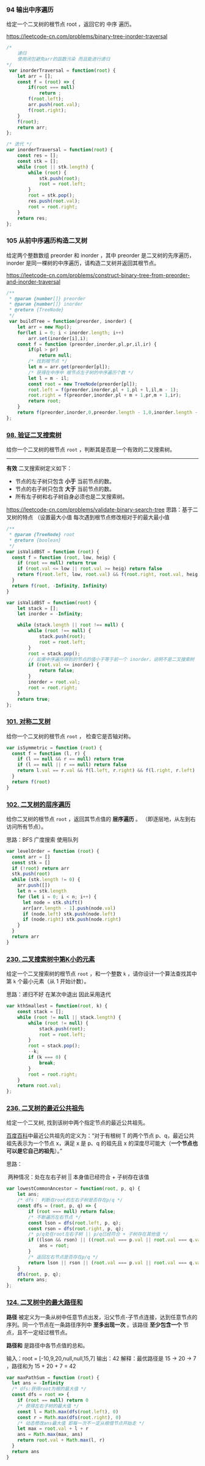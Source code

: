 ### 94 输出中序遍历

给定一个二叉树的根节点 root ，返回它的 中序 遍历。

https://leetcode-cn.com/problems/binary-tree-inorder-traversal

```javascript
/* 
	递归 
	使用闭包避免arr的函数污染 而且能进行递归
*/
 var inorderTraversal = function(root) {
    let arr = [];
    const f = (root) => {
        if(root === null)
            return ;
        f(root.left);
        arr.push(root.val);
        f(root.right);   
    }
    f(root);
    return arr;
};

/* 迭代 */
var inorderTraversal = function(root) {
    const res = [];
    const stk = [];
    while (root || stk.length) {
        while (root) {
            stk.push(root);
            root = root.left;
        }
        root = stk.pop();
        res.push(root.val);
        root = root.right;
    }
    return res;
};
```

### 105 从前中序遍历构造二叉树

给定两个整数数组 preorder 和 inorder ，其中 preorder 是二叉树的先序遍历， inorder 是同一棵树的中序遍历，请构造二叉树并返回其根节点。

https://leetcode-cn.com/problems/construct-binary-tree-from-preorder-and-inorder-traversal

```javascript
/**
 * @param {number[]} preorder
 * @param {number[]} inorder
 * @return {TreeNode}
 */
 var buildTree = function(preorder, inorder) {
    let arr = new Map();
    for(let i = 0; i < inorder.length; i++)
        arr.set(inorder[i],i);
    const f = function (preorder,inorder,pl,pr,il,ir) {  
        if(pl > pr)
            return null;
        /* 找到根节点 */
        let m = arr.get(preorder[pl]);
        /* 获得在中序中 根节点左子树的中序遍历个数 */
        let l = m - il;
        const root = new TreeNode(preorder[pl]);
        root.left = f(preorder,inorder,pl + 1,pl + l,il,m - 1);
        root.right = f(preorder,inorder,pl + m + 1,pr,m + 1,ir);
        return root;
    }
    return f(preorder,inorder,0,preorder.length - 1,0,inorder.length - 1);
};
```

### [98. 验证二叉搜索树](https://leetcode-cn.com/problems/validate-binary-search-tree)

给你一个二叉树的根节点 `root` ，判断其是否是一个有效的二叉搜索树。

------

**有效** 二叉搜索树定义如下：

- 节点的左子树只包含 **小于** 当前节点的数。
- 节点的右子树只包含 **大于** 当前节点的数。
- 所有左子树和右子树自身必须也是二叉搜索树。

https://leetcode-cn.com/problems/validate-binary-search-tree
思路：基于二叉树的特点 （设置最大小值 每次遇到根节点修改相对于的最大最小值

```javascript
/**
 * @param {TreeNode} root
 * @return {boolean}
 */
var isValidBST = function (root) {
  const f = function (root, low, heig) {
    if (root == null) return true
    if (root.val <= low || root.val >= heig) return false
    return f(root.left, low, root.val) && f(root.right, root.val, heig)
  }
  return f(root, -Infinity, Infinity)
}

var isValidBST = function(root) {
    let stack = [];
    let inorder = -Infinity;

    while (stack.length || root !== null) {
        while (root !== null) {
            stack.push(root);
            root = root.left;
        }
        root = stack.pop();
        // 如果中序遍历得到的节点的值小于等于前一个 inorder，说明不是二叉搜索树
        if (root.val <= inorder) {
            return false;
        }
        inorder = root.val;
        root = root.right;
    }
    return true;
};
```

### [101. 对称二叉树](https://leetcode-cn.com/problems/symmetric-tree/)

给你一个二叉树的根节点 `root` ， 检查它是否轴对称。

```javascript
var isSymmetric = function (root) {
  const f = function (l, r) {
    if (l == null && r == null) return true
    if (l == null || r == null) return false
    return l.val == r.val && f(l.left, r.right) && f(l.right, r.left)
  }
  return f(root)
}
```

### [102. 二叉树的层序遍历](https://leetcode-cn.com/problems/binary-tree-level-order-traversal/)

给你二叉树的根节点 `root` ，返回其节点值的 **层序遍历** 。 （即逐层地，从左到右访问所有节点）。

思路：BFS 广度搜索 使用队列

```javascript
var levelOrder = function (root) {
  const arr = []
  const stk = []
  if (!root) return arr
  stk.push(root)
  while (stk.length != 0) {
    arr.push([])
    let n = stk.length
    for (let i = 0; i < n; i++) {
      let node = stk.shift()
      arr[arr.length - 1].push(node.val)
      if (node.left) stk.push(node.left)
      if (node.right) stk.push(node.right)
    }
  }
  return arr
}
```

### [230. 二叉搜索树中第K小的元素](https://leetcode-cn.com/problems/kth-smallest-element-in-a-bst/)

给定一个二叉搜索树的根节点 `root` ，和一个整数 `k` ，请你设计一个算法查找其中第 `k` 个最小元素（从 1 开始计数）。

 思路：递归不好 在某次中退出 因此采用迭代

```javascript
var kthSmallest = function(root, k) {
    const stack = [];
    while (root != null || stack.length) {
        while (root != null) {
            stack.push(root);
            root = root.left;
        }
        root = stack.pop();
        --k;
        if (k === 0) {
            break;
        }
        root = root.right;
    }
    return root.val;
};
```

### [236. 二叉树的最近公共祖先](https://leetcode-cn.com/problems/lowest-common-ancestor-of-a-binary-tree/)

给定一个二叉树, 找到该树中两个指定节点的最近公共祖先。

[百度百科](https://baike.baidu.com/item/最近公共祖先/8918834?fr=aladdin)中最近公共祖先的定义为：“对于有根树 T 的两个节点 p、q，最近公共祖先表示为一个节点 x，满足 x 是 p、q 的祖先且 x 的深度尽可能大（**一个节点也可以是它自己的祖先**）。”

思路：

​	两种情况：处在左右子树 || 本身值已经符合 + 子树存在该值

```javascript
var lowestCommonAncestor = function(root, p, q) {
    let ans;
    /* dfs： 判断在root的左右子树是否存在p/q */
    const dfs = (root, p, q) => {
        if (root === null) return false;
        /* 不断遍历左右节点 */
        const lson = dfs(root.left, p, q);
        const rson = dfs(root.right, p, q);
        /* p/q处在root左右子树 || p/q已经符合 + 子树存在其他值 */
        if ((lson && rson) || ((root.val === p.val || root.val === q.val) && (lson || rson))) {
            ans = root;
        } 
        /* 返回左右节点是否存在p/q */
        return lson || rson || (root.val === p.val || root.val === q.val);
    }
    dfs(root, p, q);
    return ans;
};
```

### [124. 二叉树中的最大路径和](https://leetcode-cn.com/problems/binary-tree-maximum-path-sum/)

**路径** 被定义为一条从树中任意节点出发，沿父节点-子节点连接，达到任意节点的序列。同一个节点在一条路径序列中 **至多出现一次** 。该路径 **至少包含一个** 节点，且不一定经过根节点。

**路径和** 是路径中各节点值的总和。

输入：root = [-10,9,20,null,null,15,7]
输出：42
解释：最优路径是 15 -> 20 -> 7 ，路径和为 15 + 20 + 7 = 42

```javascript
var maxPathSum = function (root) {
  let ans = -Infinity
  /* dfs:获得root为根的最大值 */
  const dfs = root => {
    if (root == null) return 0
    /* 获得左右子树的最大值 */
    const l = Math.max(dfs(root.left), 0)
    const r = Math.max(dfs(root.right), 0)
    /* 动态修改ans最大值 即每一次不一定从根借节点开始走 */
    let max = root.val + l + r
    ans = Math.max(max, ans)
    return root.val + Math.max(l, r)
  }
  return ans
}
```

